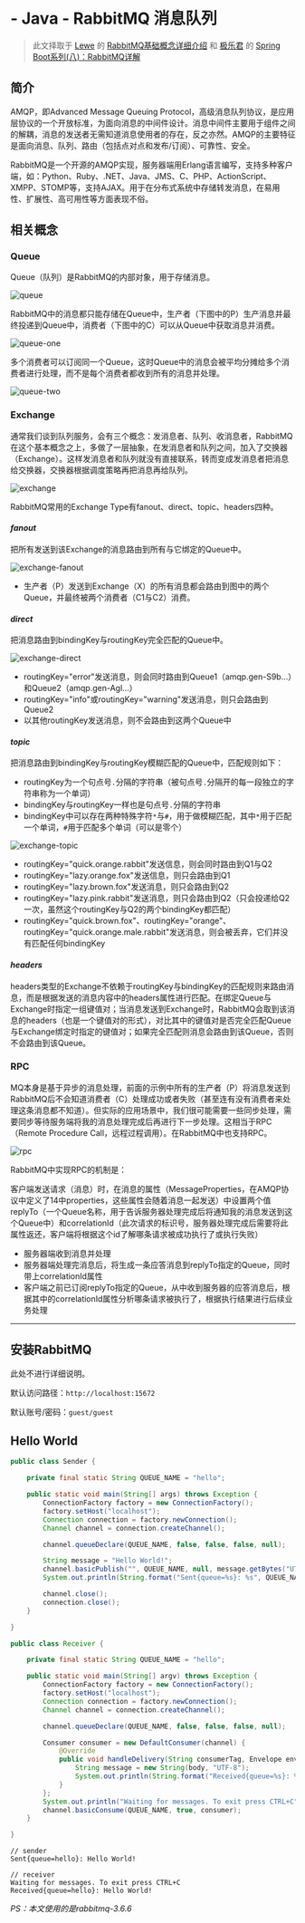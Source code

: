 # - Java - RabbitMQ 消息队列

> 此文择取于 [Lewe](http://www.jianshu.com/u/6de0b7e9137c) 的 [RabbitMQ基础概念详细介绍](http://www.jianshu.com/p/b26336fd1e90) 和 [极乐君](http://www.jianshu.com/u/55af8d0de729) 的 [Spring Boot系列(八)：RabbitMQ详解](http://www.jianshu.com/p/26b233ca7a4e)

## 简介

AMQP，即Advanced Message Queuing Protocol，高级消息队列协议，是应用层协议的一个开放标准，为面向消息的中间件设计。消息中间件主要用于组件之间的解耦，消息的发送者无需知道消息使用者的存在，反之亦然。AMQP的主要特征是面向消息、队列、路由（包括点对点和发布/订阅）、可靠性、安全。

RabbitMQ是一个开源的AMQP实现，服务器端用Erlang语言编写，支持多种客户端，如：Python、Ruby、.NET、Java、JMS、C、PHP、ActionScript、XMPP、STOMP等，支持AJAX。用于在分布式系统中存储转发消息，在易用性、扩展性、高可用性等方面表现不俗。

## 相关概念

### Queue

Queue（队列）是RabbitMQ的内部对象，用于存储消息。

![queue](queue.png)

RabbitMQ中的消息都只能存储在Queue中，生产者（下图中的P）生产消息并最终投递到Queue中，消费者（下图中的C）可以从Queue中获取消息并消费。

![queue-one](queue-one.png)

多个消费者可以订阅同一个Queue，这时Queue中的消息会被平均分摊给多个消费者进行处理，而不是每个消费者都收到所有的消息并处理。

![queue-two](queue-two.png)

### Exchange

通常我们谈到队列服务，会有三个概念：发消息者、队列、收消息者，RabbitMQ在这个基本概念之上，多做了一层抽象，在发消息者和队列之间，加入了交换器（Exchange）。这样发消息者和队列就没有直接联系，转而变成发消息者把消息给交换器，交换器根据调度策略再把消息再给队列。

![exchange](exchange.png)

RabbitMQ常用的Exchange Type有fanout、direct、topic、headers四种。

#### *fanout*

把所有发送到该Exchange的消息路由到所有与它绑定的Queue中。

![exchange-fanout](exchange-fanout.png)

- 生产者（P）发送到Exchange（X）的所有消息都会路由到图中的两个Queue，并最终被两个消费者（C1与C2）消费。

#### *direct*

把消息路由到bindingKey与routingKey完全匹配的Queue中。

![exchange-direct](exchange-direct.png)

- routingKey="error"发送消息，则会同时路由到Queue1（amqp.gen-S9b…）和Queue2（amqp.gen-Agl…）
- routingKey="info"或routingKey="warning"发送消息，则只会路由到Queue2
- 以其他routingKey发送消息，则不会路由到这两个Queue中

#### *topic*

把消息路由到bindingKey与routingKey模糊匹配的Queue中，匹配规则如下：

- routingKey为一个句点号`.`分隔的字符串（被句点号`.`分隔开的每一段独立的字符串称为一个单词）
- bindingKey与routingKey一样也是句点号`.`分隔的字符串
- bindingKey中可以存在两种特殊字符`*`与`#`，用于做模糊匹配，其中`*`用于匹配一个单词，`#`用于匹配多个单词（可以是零个）

![exchange-topic](exchange-topic.png)

- routingKey="quick.orange.rabbit"发送信息，则会同时路由到Q1与Q2
- routingKey="lazy.orange.fox"发送信息，则只会路由到Q1
- routingKey="lazy.brown.fox"发送消息，则只会路由到Q2
- routingKey="lazy.pink.rabbit"发送消息，则只会路由到Q2（只会投递给Q2一次，虽然这个routingKey与Q2的两个bindingKey都匹配）
- routingKey="quick.brown.fox"、routingKey="orange"、routingKey="quick.orange.male.rabbit"发送消息，则会被丢弃，它们并没有匹配任何bindingKey

#### *headers*

headers类型的Exchange不依赖于routingKey与bindingKey的匹配规则来路由消息，而是根据发送的消息内容中的headers属性进行匹配。在绑定Queue与Exchange时指定一组键值对；当消息发送到Exchange时，RabbitMQ会取到该消息的headers（也是一个键值对的形式），对比其中的键值对是否完全匹配Queue与Exchange绑定时指定的键值对；如果完全匹配则消息会路由到该Queue，否则不会路由到该Queue。

### RPC

MQ本身是基于异步的消息处理，前面的示例中所有的生产者（P）将消息发送到RabbitMQ后不会知道消费者（C）处理成功或者失败（甚至连有没有消费者来处理这条消息都不知道）。但实际的应用场景中，我们很可能需要一些同步处理，需要同步等待服务端将我的消息处理完成后再进行下一步处理。这相当于RPC（Remote Procedure Call，远程过程调用）。在RabbitMQ中也支持RPC。

![rpc](rpc.png)

RabbitMQ中实现RPC的机制是：

客户端发送请求（消息）时，在消息的属性（MessageProperties，在AMQP协议中定义了14中properties，这些属性会随着消息一起发送）中设置两个值replyTo（一个Queue名称，用于告诉服务器处理完成后将通知我的消息发送到这个Queue中）和correlationId（此次请求的标识号，服务器处理完成后需要将此属性返还，客户端将根据这个id了解哪条请求被成功执行了或执行失败）

- 服务器端收到消息并处理
- 服务器端处理完消息后，将生成一条应答消息到replyTo指定的Queue，同时带上correlationId属性
- 客户端之前已订阅replyTo指定的Queue，从中收到服务器的应答消息后，根据其中的correlationId属性分析哪条请求被执行了，根据执行结果进行后续业务处理

----

## 安装RabbitMQ

此处不进行详细说明。

默认访问路径：`http://localhost:15672`

默认账号/密码：`guest/guest`

## Hello World

```java
public class Sender {

    private final static String QUEUE_NAME = "hello";

    public static void main(String[] args) throws Exception {
        ConnectionFactory factory = new ConnectionFactory();
        factory.setHost("localhost");
        Connection connection = factory.newConnection();
        Channel channel = connection.createChannel();

        channel.queueDeclare(QUEUE_NAME, false, false, false, null);

        String message = "Hello World!";
        channel.basicPublish("", QUEUE_NAME, null, message.getBytes("UTF-8"));
        System.out.println(String.format("Sent{queue=%s}: %s", QUEUE_NAME, message));

        channel.close();
        connection.close();
    }

}
```

```java
public class Receiver {

    private final static String QUEUE_NAME = "hello";

    public static void main(String[] argv) throws Exception {
        ConnectionFactory factory = new ConnectionFactory();
        factory.setHost("localhost");
        Connection connection = factory.newConnection();
        Channel channel = connection.createChannel();

        channel.queueDeclare(QUEUE_NAME, false, false, false, null);

        Consumer consumer = new DefaultConsumer(channel) {
            @Override
            public void handleDelivery(String consumerTag, Envelope envelope, AMQP.BasicProperties properties, byte[] body) throws IOException {
                String message = new String(body, "UTF-8");
                System.out.println(String.format("Received{queue=%s}: %s", QUEUE_NAME, message));
            }
        };
        System.out.println("Waiting for messages. To exit press CTRL+C");
        channel.basicConsume(QUEUE_NAME, true, consumer);
    }

}
```

```text
// sender
Sent{queue=hello}: Hello World!

// receiver
Waiting for messages. To exit press CTRL+C
Received{queue=hello}: Hello World!
```

*PS：本文使用的是rabbitmq-3.6.6*